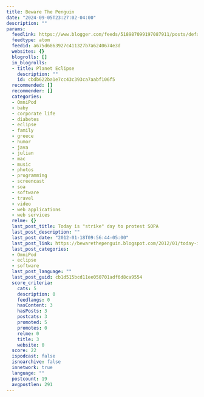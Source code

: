 ```yaml
---
title: Beware The Penguin
date: "2024-09-05T23:27:02-04:00"
description: ""
params:
  feedlink: https://www.blogger.com/feeds/518987099197087911/posts/default/-/eclipse
  feedtype: atom
  feedid: a675d6863927c411327b7a6240674e3d
  websites: {}
  blogrolls: []
  in_blogrolls:
  - title: Planet Eclipse
    description: ""
    id: cbdb622ba1e7cc43c393ca7aabf106f5
  recommended: []
  recommender: []
  categories:
  - OmniPod
  - baby
  - corporate life
  - diabetes
  - eclipse
  - family
  - greece
  - humor
  - java
  - julian
  - mac
  - music
  - photos
  - programming
  - screencast
  - soa
  - software
  - travel
  - video
  - web applications
  - web services
  relme: {}
  last_post_title: Today is "strike" day to protest SOPA
  last_post_description: ""
  last_post_date: "2012-01-18T09:56:44-05:00"
  last_post_link: https://bewarethepenguin.blogspot.com/2012/01/today-is-strike-day-to-protest-sopa.html
  last_post_categories:
  - OmniPod
  - eclipse
  - software
  last_post_language: ""
  last_post_guid: cb1d515bcd11ee050701adf6d8ca9554
  score_criteria:
    cats: 5
    description: 0
    feedlangs: 0
    hasContent: 3
    hasPosts: 3
    postcats: 3
    promoted: 5
    promotes: 0
    relme: 0
    title: 3
    website: 0
  score: 22
  ispodcast: false
  isnoarchive: false
  innetwork: true
  language: ""
  postcount: 19
  avgpostlen: 291
---
```

